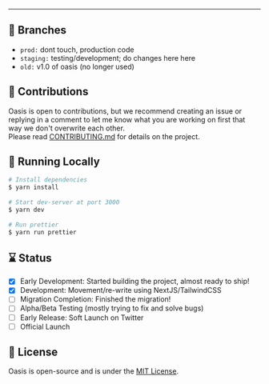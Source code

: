 ---

## 🌴 Branches
- ```prod:``` dont touch, production code
- ```staging:``` testing/development; do changes here here
- ```old:``` v1.0 of oasis (no longer used)

## 🚀 Contributions

Oasis is open to contributions, but we recommend creating an issue or replying in a comment to let me know what you are working on first that way we don't overwrite each other. <br/>
Please read [CONTRIBUTING.md](https://github.com/heybereket/oasis/blob/main/docs/CONTRIBUTING.md) for details on the project.

## 🔨 Running Locally
```bash
# Install dependencies
$ yarn install
 
# Start dev-server at port 3000
$ yarn dev
 
# Run prettier
$ yarn run prettier
```

## ⌛ Status
- [x] Early Development: Started building the project, almost ready to ship!
- [x] Development: Movement/re-write using NextJS/TailwindCSS
- [ ] Migration Completion: Finished the migration!
- [ ] Alpha/Beta Testing (mostly trying to fix and solve bugs)
- [ ] Early Release: Soft Launch on Twitter
- [ ] Official Launch

## 📄 License
Oasis is open-source and is under the <a href="https://github.com/heybereket/oasis/blob/main/LICENSE">MIT License</a>. 
